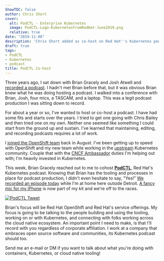 ```yaml
---
ShowTOC: false
author: Chris Short
cover:
  alt: PodCTL - Enterprise Kubernetes
  image: PodCTL-Logo-KubernetesFromRedHat-June2019.png
  relative: true
date: "2019-11-08"
description: 'Chris Short added as co-host on Red Hat''s Kubernetes podcast: PodCTL'
draft: true
tags:
- PodCTL
- Kubernetes
- podcast
title: PodCTL Co-host
---
```


Three years ago, I sat down with Brian Gracely and Josh Atwell and [recorded a podcast](/devops-perspectives-from-the-front-lines/). I hadn't met  Brian before that, but it was obvious Brian knew what he was doing hosting a podcast. I walked into a conference with Brian, Josh, four mics, a TASCAM, and a laptop. This was a legit podcast production I was sitting down to record.

For about a year or so, I've wanted to host or co-host a podcast. I have had some fits and starts over the years. I tried to get one going with Chris Bailey and then tried one on my own. Neither one seemed like something I could start from the ground up and sustain. I've learned that maintaining, editing, and recording podcasts requires a lot of work.

I [joined the OpenShift team](/joining-forces-with-openshift/) back in August. I've been getting up to speed with OpenShift and my new team while working in the [upstream](/upstream-vs-downstream/) Kubernetes community. Couple that with the [CNCF Ambassador](/chris-short-named-cloud-native-ambassador/) duties I'm helping out with; I'm heavily invested in Kubernetes.


This week, Brian Gracely reached out to me to cohost [**PodCTL**](https://www.podctl.com/), Red Hat's Kubernetes podcast. Knowing that Brian has the tooling and processes in place for podcast production, I didn't even hesitate to say, "Yes!" [We recorded an episode  today](https://podcasts.apple.com/gb/podcast/the-intersection-of-devops-and-kubernetes/id1270983443?i=1000456263929) while I'm at home here outside Detroit. [A fancy mic for my iPhone](https://amzn.to/2NYe0t0) is now part of my kit and we're off to the races.

[![PodCTL Tweet](https://shortcdn.com/chrisshort/1192894234069807104.png)](https://twitter.com/PodCtl/status/1192894234069807104)

Brian's focus will be Red Hat OpenShift and Red Hat's service offerings. My focus is going to be talking to the people building and using the tooling, working on or with Kubernetes, and connecting with folks working across the cloud native ecosystem. An important point I need to make, is that I'll record with you regardless of corporate affiliation. I work at a company that embraces open source software and communities, its Kubernetes podcast should too.

Send me an e-mail or DM if you want to talk about what you're doing with containers, Kubernetes, or cloud native tooling!

